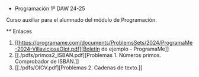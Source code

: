 * Programación 1º DAW 24-25

Curso auxiliar para el alumnado del módulo de Programación.

** Enlaces
1.  [[https://programame.com/documents/ProblemsSets/2024/ProgramaMe-2024-VillaviciosaOlot.pdf][Boletín de ejemplo - ProgramaMe]]
2.  [[./pdfs/primos2_ISBAN.pdf][Problemas 1. Números primos. Comprobador de ISBAN.]] 
3.  [[./pdfs/OICV.pdf][Problemas 2. Cadenas de texto.]] 
